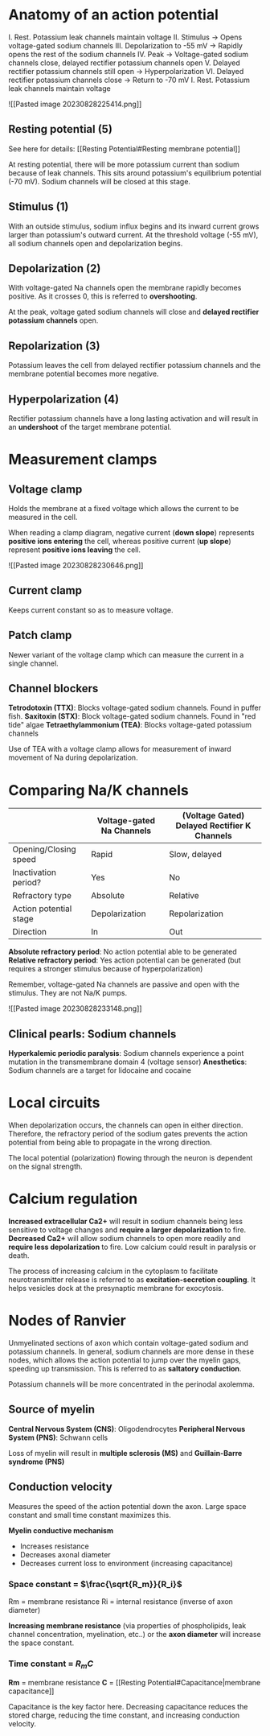 # Anatomy of an action potential
I. Rest. Potassium leak channels maintain voltage
II. Stimulus → Opens voltage-gated sodium channels
III. Depolarization to -55 mV → Rapidly opens the rest of the sodium channels
IV. Peak → Voltage-gated sodium channels close, delayed rectifier potassium channels open
V. Delayed rectifier potassium channels still open → Hyperpolarization
VI. Delayed rectifier potassium channels close → Return to -70 mV
I. Rest. Potassium leak channels maintain voltage

![[Pasted image 20230828225414.png]]
## Resting potential (5)
See here for details: [[Resting Potential#Resting membrane potential]]

At resting potential, there will be more potassium current than sodium because of leak channels. This sits around potassium's equilibrium potential (-70 mV). Sodium channels will be closed at this stage.
## Stimulus (1)
With an outside stimulus, sodium influx begins and its inward current grows larger than potassium's outward current. At the threshold voltage (-55 mV), all sodium channels open and depolarization begins.
## Depolarization (2)
With voltage-gated Na channels open the membrane rapidly becomes positive. As it crosses 0, this is referred to **overshooting**. 

At the peak, voltage gated sodium channels will close and **delayed rectifier potassium channels** open.
## Repolarization (3)
Potassium leaves the cell from delayed rectifier potassium channels and the membrane potential becomes more negative.
## Hyperpolarization (4)
Rectifier potassium channels have a long lasting activation and will result in an **undershoot** of the target membrane potential.
# Measurement clamps
## Voltage clamp
Holds the membrane at a fixed voltage which allows the current to be measured in the cell. 

When reading a clamp diagram, negative current (**down slope**) represents **positive ions entering** the cell, whereas positive current (**up slope**) represent **positive ions leaving** the cell.

![[Pasted image 20230828230646.png]]
## Current clamp
Keeps current constant so as to measure voltage.
## Patch clamp
Newer variant of the voltage clamp which can measure the current in a single channel.
## Channel blockers
**Tetrodotoxin (TTX)**: Blocks voltage-gated sodium channels. Found in puffer fish.
**Saxitoxin (STX)**: Block voltage-gated sodium channels. Found in "red tide" algae
**Tetraethylammonium (TEA)**: Blocks voltage-gated potassium channels

Use of TEA with a voltage clamp allows for measurement of inward movement of Na during depolarization.
# Comparing Na/K channels

|                        | Voltage-gated Na Channels | (Voltage Gated) Delayed Rectifier K Channels |
| ---------------------- | ------------------------- | -------------------------------------------- |
| Opening/Closing speed  | Rapid                     | Slow, delayed                                |
| Inactivation period?   | Yes                       | No                                           |
| Refractory type        | Absolute                  | Relative                                             |
| Action potential stage | Depolarization            | Repolarization                               |
| Direction              | In                        | Out                                          |

**Absolute refractory period**: No action potential able to be generated
**Relative refractory period**: Yes action potential can be generated (but requires a stronger stimulus because of hyperpolarization)

Remember, voltage-gated Na channels are passive and open with the stimulus. They are not Na/K pumps.

![[Pasted image 20230828233148.png]]
## Clinical pearls: Sodium channels
**Hyperkalemic periodic paralysis**: Sodium channels experience a point mutation in the transmembrane domain 4 (voltage sensor)
**Anesthetics**: Sodium channels are a target for lidocaine and cocaine
# Local circuits
When depolarization occurs, the channels can open in either direction. Therefore, the refractory period of the sodium gates prevents the action potential from being able to propagate in the wrong direction.

The local potential (polarization) flowing through the neuron is dependent on the signal strength.
# Calcium regulation
**Increased extracellular Ca2+** will result in sodium channels being less sensitive to voltage changes and **require a larger depolarization** to fire. **Decreased Ca2+** will allow sodium channels to open more readily and **require less depolarization** to fire. Low calcium could result in paralysis or death. 

The process of increasing calcium in the cytoplasm to facilitate neurotransmitter release is referred to as **excitation-secretion coupling**. It helps vesicles dock at the presynaptic membrane for exocytosis.
# Nodes of Ranvier
Unmyelinated sections of axon which contain voltage-gated sodium and potassium channels. In general, sodium channels are more dense in these nodes, which allows the action potential to jump over the myelin gaps, speeding up transmission. This is referred to as **saltatory conduction**.

Potassium channels will be more concentrated in the perinodal axolemma.
## Source of myelin
**Central Nervous System (CNS)**: Oligodendrocytes
**Peripheral Nervous System (PNS)**: Schwann cells

Loss of myelin will result in **multiple sclerosis (MS)** and **Guillain-Barre syndrome (PNS)**
## Conduction velocity
Measures the speed of the action potential down the axon. Large space constant and small time constant maximizes this.

**Myelin conductive mechanism**
- Increases resistance
- Decreases axonal diameter
- Decreases current loss to environment (increasing capacitance)
### Space constant = $\frac{\sqrt{R_m}}{R_i}$
Rm = membrane resistance
Ri = internal resistance (inverse of axon diameter)

**Increasing membrane resistance** (via properties of phospholipids, leak channel concentration, myelination, etc..) or the **axon diameter** will increase the space constant.
### Time constant = $R_mC$
**Rm** = membrane resistance
**C** = [[Resting Potential#Capacitance|membrane capacitance]]

Capacitance is the key factor here. Decreasing capacitance reduces the stored charge, reducing the time constant, and increasing conduction velocity.